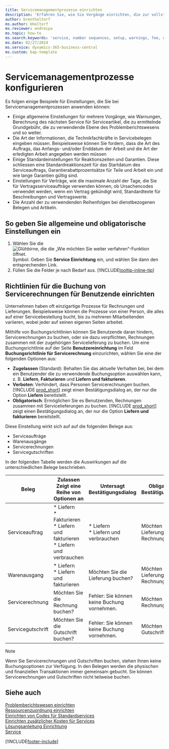 ```yaml
---
title: Servicemanagementprozesse einrichten
description: 'Erfahren Sie, wie Sie Vorgänge einrichten, die zur vollständigen Zufriedenheit Ihrer Debitoren mit Ihren Services beitragen.'
author: brentholtorf
ms.author: bholtorf
ms.reviewer: andreipa
ms.topic: how-to
ms.search.keywords: 'service, number sequences, setup, warnings, fee, contracts, warranties'
ms.date: 02/27/2024
ms.service: dynamics-365-business-central
ms.custom: bap-template
---
```


# Servicemanagementprozesse konfigurieren

Es folgen einige Beispiele für Einstellungen, die Sie bei Servicemanagementprozessen anwenden können:  
  
* Einige allgemeine Einstellungen für mehrere Vorgänge, wie Warnungen, Berechnung des nächsten Service für Serviceartikel, die zu ermittelnde Grundgebühr, die zu verwendende Ebene des Problemberichtswesens und so weiter.  
* Die Art der Informationen, die Technikfachkräfte in Servicebelegen eingeben müssen. Beispielsweise können Sie fordern, dass die Art des Auftrags, das Anfangs- und/oder Enddatum der Arbeit und die Art der erledigten Arbeit angegeben werden müssen  
* Einige Standardeinstellungen für Reaktionszeiten und Garantien. Diese schliessen eine Standardreaktionszeit für das Startdatum des Serviceauftrags, Garantierabattprozentsätze für Teile und Arbeit ein und wie lange Garantien gültig sind.  
* Einstellungen für Verträge, wie die maximale Anzahl der Tage, die Sie für Vertragsserviceaufträge verwenden können, ob Ursachencodes verwendet werden, wenn ein Vertrag gekündigt wird, Standardtexte für Beschreibungen und Vertragswerte.  
* Die Anzahl der zu verwendenden Reihenfolgen bei dienstbezogenen Belegen und Artikeln.  

## So geben Sie allgemeine und obligatorische Einstellungen ein

1. Wählen Sie die ![Glühbirne, die die „Wie möchten Sie weiter verfahren“-Funktion öffnet.](media/ui-search/search_small.png "Tell Me-Funktion") Symbol. Geben Sie **Service Einrichtung** ein, und wählen Sie dann den entsprechenden Link.
2. Füllen Sie die Felder je nach Bedarf aus. [!INCLUDE[tooltip-inline-tip](includes/tooltip-inline-tip_md.md)]  

## Richtlinien für die Buchung von Servicerechnungen für Benutzende einrichten

Unternehmen haben oft einzigartige Prozesse für Rechnungen und Lieferungen. Beispielsweise können die Prozesse von einer Person, die alles auf einer Servicebestellung bucht, bis zu mehreren Mitarbeitenden variieren, wobei jeder auf seinen eigenen Seiten arbeitet.

Mithilfe von Buchungsrichtlinien können Sie Benutzende daran hindern, Servicerechnungen zu buchen, oder sie dazu verpflichten, Rechnungen zusammen mit der zugehörigen Servicelieferung zu buchen. Um eine Buchungsrichtlinie auf der Seite **Benutzereinrichtung** im Feld **Buchungsrichtlinie für Servicerechnung** einzurichten, wählen Sie eine der folgenden Optionen aus:

* **Zugelassen** (Standard): Behalten Sie das aktuelle Verhalten bei, bei dem ein Benutzender die zu verwendende Buchungsoption auswählen kann, z. B. **Liefern**, **Fakturieren** und **Liefern und fakturieren**.
* **Verboten**: Verhindert, dass Personen Servicerechnungen buchen. [!INCLUDE [prod_short](includes/prod_short.md)] zeigt einen Bestätigungsdialog an, der nur die Option **Liefern** bereitstellt.
* **Obligatorisch**: Ermöglichen Sie es Benutzenden, Rechnungen zusammen mit Servicelieferungen zu buchen. [!INCLUDE [prod_short](includes/prod_short.md)] zeigt einen Bestätigungsdialog an, der nur die Option **Liefern und fakturieren** bereitstellt.

Diese Einstellung wirkt sich auf auf die folgenden Belege aus:

* Serviceaufträge
* Warenausgänge
* Servicerechnungen
* Servicegutschriften

In der folgenden Tabelle werden die Auswirkungen auf die unterschiedlichen Belege beschrieben.

|Beleg  |Zulassen<br>Zeigt eine Reihe von Optionen an   |Untersagt<br>Bestätigungsdialog  |Obligatorisch<br>Bestätigungsdialog  |
|---------|---------|---------|---------|
|Serviceauftrag     | * Liefern<br>* Fakturieren<br>* Liefern und fakturieren<br>* Liefern und verbrauchen         |* Liefern<br>* Liefern und verbrauchen  |Möchten Sie die Lieferung und Rechnung buchen?         |
|Warenausgang     |* Liefern<br>* Liefern und fakturieren         |Möchten Sie die Lieferung buchen?         | Möchten Sie die Lieferung und Rechnung buchen?        |
|Servicerechnung     | Möchten Sie die Rechnung buchen?         | Fehler: Sie können keine Buchung vornehmen.       |Möchten Sie die Rechnung buchen?         |
|Servicegutschrift     | Möchten Sie die Gutschrift buchen?         | Fehler: Sie können keine Buchung vornehmen.        |Möchten Sie die Gutschrift buchen?         |

> [!NOTE]
> Wenn Sie Servicerechnungen und Gutschriften buchen, stehen Ihnen keine Buchungsoptionen zur Verfügung. In den Belegen werden die physischen und finanziellen Transaktionen immer gemeinsam gebucht. Sie können Servicerechnungen und Gutschriften nicht teilweise buchen.

## Siehe auch   

[Problemberichtswesen einrichten](service-how-setup-fault-reporting.md)  
[Ressourcenzuordnung einrichten](service-how-setup-resource-allocation.md)  
[Einrichten von Codes für Standardservices](service-how-setup-service-coding.md)  
[Einrichten zusätzlicher Kosten für Services](service-how-setup-service-costs-pricing.md)  
[Lösungsanleitung Einrichtung](service-how-setup-troubleshooting.md)  
[Service](service-service.md)  


[!INCLUDE[footer-include](includes/footer-banner.md)]
